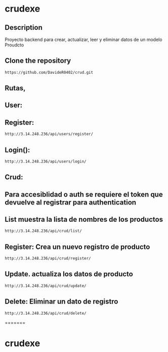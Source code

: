 # crudexe

## Description

Proyecto backend para crear, actualizar, leer y eliminar datos de un modelo Proudcto

## Clone the repository

```bash
https://github.com/DavideR0402/crud.git
```
## Rutas,

## User:
## Register:
```bash
http://3.14.248.236/api/users/register/
```
## Login():
```bash
http://3.14.248.236/api/users/login/
```

## Crud:
## Para accesiblidad o auth se requiere el token que devuelve al registrar para authentication

## List muestra la lista de nombres de los productos
```bash
http://3.14.248.236/api/crud/list/
```

## Register: Crea un nuevo registro de producto
```bash
http://3.14.248.236/api/crud/register/
```

## Update. actualiza los datos de producto
```bash
http://3.14.248.236/api/crud/update/
```

## Delete: Eliminar un dato de registro
```bash
http://3.14.248.236/api/crud/delete/
```

=======
# crudexe
